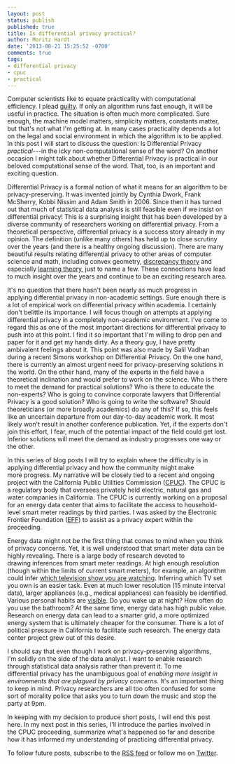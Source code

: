 ```yaml
---
layout: post
status: publish
published: true
title: Is differential privacy practical?
author: Moritz Hardt
date: '2013-08-21 15:25:52 -0700'
comments: true
tags:
- differential privacy
- cpuc
- practical
---
```

<p>Computer scientists like to equate practicality with computational efficiency. I plead <a href="http://books.nips.cc/papers/files/nips25/NIPS2012_1143.pdf">guilty</a>. If only an algorithm runs fast enough, it will be useful in practice. The situation is often much more complicated. Sure enough, the machine model matters, simplicity matters, constants matter, but that's not what I'm getting at. In many cases practicality depends a lot on the legal and social environment in which the algorithm is to be applied. In this post I will start to discuss the question: Is Differential Privacy <em>practical</em>---in the icky non-computational sense of the word? On another occasion I might talk about whether Differential Privacy is practical in our beloved computational sense of the word. That, too, is an important and exciting question.</p>
<p>Differential Privacy is a formal notion of what it means for an algorithm to be privacy-preserving. It was invented jointly by Cynthia Dwork, Frank McSherry, Kobbi Nissim and Adam Smith in 2006. Since then it has turned out that much of statistical data analysis is still feasible even if we insist on differential privacy! This is a surprising insight that has been developed by a diverse community of researchers working on differential privacy. From a theoretical perspective, differential privacy is a success story already in my opinion. The definition (unlike many others) has held up to close scrutiny over the years (and there is a healthy ongoing discussion). There are many beautiful results relating differential privacy to other areas of computer science and math, including convex geometry, <a href="http://windowsontheory.org/2013/02/07/from-discrepancy-to-privacy-and-back-part-2-approximating-hereditary-discrepancy/">discrepancy theory</a> and especially <a href="http://windowsontheory.org/2012/05/27/privacy-preserving-data-analysis-and-computational-learning-a-match-made-in-heaven/">learning theory</a>, just to name a few. These connections have lead to much insight over the years and continue to be an exciting research area.</p>
<p>It's no question that there hasn't been nearly as much progress in applying differential privacy in non-academic settings. Sure enough there is a lot of empirical work on differential privacy within academia. I certainly don't belittle its importance. I will focus though on attempts at applying differential privacy in a completely non-academic environment. I've come to regard this as one of the most important directions for differential privacy to push into at this point. I find it so important that I'm willing to drop pen and paper for it and get my hands dirty. As a theory guy, I have pretty ambivalent feelings about it. This point was also made by Salil Vadhan during a recent Simons workshop on Differential Privacy. On the one hand, there is currently an almost urgent need for privacy-preserving solutions in the world. On the other hand, many of the experts in the field have a theoretical inclination and would prefer to work on the science. Who is there to meet the demand for practical solutions? Who is there to educate the non-experts? Who is going to convince corporate lawyers that Differential Privacy is a good solution? Who is going to write the software? Should theoreticians (or more broadly academics) do any of this? If so, this feels like an uncertain departure from our day-to-day academic work. It most likely won't result in another conference publication. Yet, if the experts don't join this effort, I fear, much of the potential impact of the field could get lost. Inferior solutions will meet the demand as industry progresses one way or the other.</p>
<p>In this series of blog posts I will try to explain where the difficulty is in applying differential privacy and how the community might make more progress. My narrative will be closely tied to a recent and ongoing project with the California Public Utilities Commission (<a href="http://www.cpuc.ca.gov">CPUC</a>). The CPUC is a regulatory body that oversees privately held electric, natural gas and water companies in California. The CPUC is currently working on a proposal for an energy data center that aims to facilitate the access to household-level smart meter readings by third parties. I was asked by the Electronic Frontier Foundation (<a href="https://www.eff.org/">EFF</a>) to assist as a privacy expert within the proceeding.</p>
<p>Energy data might not be the first thing that comes to mind when you think of privacy concerns. Yet, it is well understood that smart meter data can be highly revealing. There is a large body of research devoted to drawing inferences from smart meter readings. At high enough resolution (though within the limits of current smart meters), for example, an algorithm could infer <a href="http://epic.org/privacy/smartgrid/smart_meter.pdf">which television show you are watching</a>. Inferring which TV set you own is an easier task. Even at much lower resolution (15 minute interval data), larger appliances (e.g., medical appliances) can feasibly be identified. Various personal habits are <a href="http://lass.cs.umass.edu/papers/pdf/buildsys10.pdf">visible</a>. Do you wake up at night? How often do you use the bathroom? At the same time, energy data has high public value. Research on energy data can lead to a smarter grid, a more optimized energy system that is ultimately cheaper for the consumer. There is a lot of political pressure in California to facilitate such research. The energy data center project grew out of this desire.</p>
<p>I should say that even though I work on privacy-preserving algorithms, I'm solidly on the side of the data analyst. I want to enable research through statistical data analysis rather than prevent it. To me differential privacy has the unambiguous goal of <em>enabling more insight in environments that are plagued by privacy concerns</em>. It's an important thing to keep in mind. Privacy researchers are all too often confused for some sort of morality police that asks you to turn down the music and stop the party at 9pm.</p>
<p>In keeping with my decision to produce short posts, I will end this post here. In my next post in this series, I'll introduce the parties involved in the CPUC proceeding, summarize what's happened so far and describe how it has informed my understanding of practicing differential privacy.</p>
<p>To follow future posts, subscribe to the <a href="http://mrtz.org/blog/feed/">RSS feed</a> or follow me on <a href="http://twitter.com/mrtz">Twitter</a>.</p>
